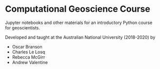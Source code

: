 # Computational Geoscience Course

Jupyter notebooks and other materials for an introductory Python course for geoscientists. 

Developed and taught at the Australian National University (2018-2020) by
- Oscar Branson
- Charles Le Losq
- Rebecca McGirr
- Andrew Valentine
